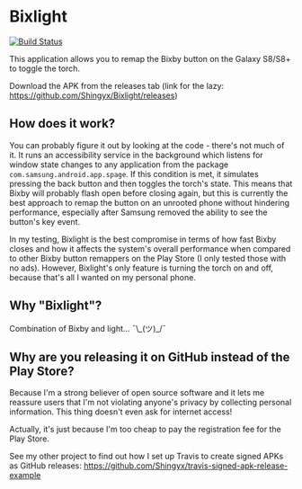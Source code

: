 # Bixlight

[![Build Status](https://travis-ci.org/Shingyx/Bixlight.svg?branch=master)](https://travis-ci.org/Shingyx/Bixlight)

This application allows you to remap the Bixby button on the Galaxy S8/S8+ to toggle the torch.

Download the APK from the releases tab (link for the lazy: https://github.com/Shingyx/Bixlight/releases)


## How does it work?

You can probably figure it out by looking at the code - there's not much of it. It runs an accessibility service in the background which listens for window state changes to any application from the package `com.samsung.android.app.spage`. If this condition is met, it simulates pressing the back button and then toggles the torch's state. This means that Bixby will probably flash open before closing again, but this is currently the best approach to remap the button on an unrooted phone without hindering performance, especially after Samsung removed the ability to see the button's key event.

In my testing, Bixlight is the best compromise in terms of how fast Bixby closes and how it affects the system's overall performance when compared to other Bixby button remappers on the Play Store (I only tested those with no ads). However, Bixlight's only feature is turning the torch on and off, because that's all I wanted on my personal phone.


## Why "Bixlight"?

Combination of Bixby and light... ¯\\\_(ツ)_/¯


## Why are you releasing it on GitHub instead of the Play Store?

Because I'm a strong believer of open source software and it lets me reassure users that I'm not violating anyone's privacy by collecting personal information. This thing doesn't even ask for internet access!

Actually, it's just because I'm too cheap to pay the registration fee for the Play Store.

See my other project to find out how I set up Travis to create signed APKs as GitHub releases: https://github.com/Shingyx/travis-signed-apk-release-example

